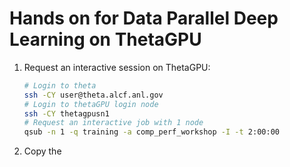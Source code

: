 # Hands on for Data Parallel Deep Learning on ThetaGPU

1. Request an interactive session on ThetaGPU:

   ```bash
   # Login to theta
   ssh -CY user@theta.alcf.anl.gov
   # Login to thetaGPU login node
   ssh -CY thetagpusn1
   # Request an interactive job with 1 node
   qsub -n 1 -q training -a comp_perf_workshop -I -t 2:00:00
   ```

2. Copy the 